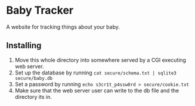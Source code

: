 Baby Tracker
============

A website for tracking things about your baby.

Installing
----------

1. Move this whole directory into somewhere served by a CGI executing web server.
2. Set up the database by running `cat secure/schema.txt | sqlite3 secure/baby.db`
3. Set a password by running `echo s3cr1t_p4ssw0rd > secure/cookie.txt`
4. Make sure that the web server user can write to the db file and the directory its in.

